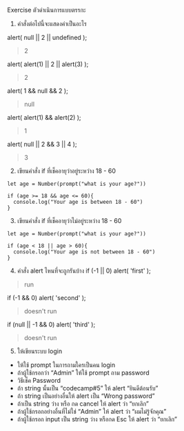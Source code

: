 Exercise ตัวดำเนินการแบบตรรกะ
1. คำสั่งต่อไปนี้จะแสดงค่าเป็นอะไร

alert( null || 2 || undefined );
> 2

alert( alert(1) || 2 || alert(3) );
> 2

alert( 1 && null && 2 );
> null

alert( alert(1) && alert(2) );
> 1

alert( null || 2 && 3 || 4 );
> 3

2. เขียนคำสั่ง if ที่เช็คอายุว่าอยู่ระหว่าง 18 - 60
```
let age = Number(prompt("what is your age?"))

if (age >= 18 && age <= 60){
  console.log("Your age is between 18 - 60")
}
```

3. เขียนคำสั่ง if ที่เช็คอายุว่าไม่อยู่ระหว่าง 18 - 60
```
let age = Number(prompt("what is your age?"))

if (age < 18 || age > 60){
  console.log("Your age is not between 18 - 60")
}
```

4. คำสั่ง alert ไหนที่จะถูกรันบ้าง
if (-1 || 0) alert( 'first' );
> run

if (-1 && 0) alert( 'second' );
> doesn't run

if (null || -1 && 0) alert( 'third' );
> doesn't run


5. ให้เขียนระบบ login
- ให้ใช้ prompt ในการถามใครเป็นคน login
- ถ้าผู้ใช้กรอกว่า “Admin” ให้ใช้ prompt ถาม password
- วิธีเช็ค Password
- ถ้า string นั้นเป็น “codecamp#5” ให้ alert “ยินดีต้อนรับ”
- ถ้า string เป็นอย่างอื่นให้ alert เป็น “Wrong password”
- ถ้าเป็น string ว่าง หรือ กด cancel ให้ alert ว่า “ยกเลิก”
- ถ้าผู้ใช้กรอกอย่างอื่นที่ไม่ใช่ “Admin” ให้ alert ว่า “ผมไม่รู้จักคุณ”
- ถ้าผู้ใช้กรอก input เป็น string ว่าง หรือกด Esc ให้ alert ว่า “ยกเลิก”
